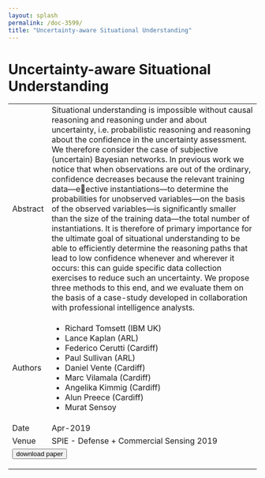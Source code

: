 ```yaml
---
layout: splash
permalink: /doc-3599/
title: "Uncertainty-aware Situational Understanding"
---
```


# Uncertainty-aware Situational Understanding

<table>
    <tbody>
    <tr>
        <td>Abstract</td>
        <td>Situational understanding is impossible without causal reasoning and reasoning under and about uncertainty, i.e. probabilistic reasoning and reasoning about the confidence in the uncertainty assessment. We therefore consider the case of subjective (uncertain) Bayesian networks. In previous work we notice that when observations are out of the ordinary, confidence decreases because the relevant training data—eective instantiations—to determine the probabilities for unobserved variables—on the basis of the observed variables—is significantly smaller than the size of the training data—the total number of instantiations. It is therefore of primary importance for the ultimate goal of situational understanding to be able to efficiently determine the reasoning paths that lead to low confidence whenever and wherever it occurs: this can guide specific data collection exercises to reduce such an uncertainty. We propose three methods to this end, and we evaluate them on the basis of a case-study developed in collaboration with professional intelligence analysts.</td>
    </tr>
    <tr>
        <td>Authors</td>
        <td>
            <ul>
                <li>Richard Tomsett (IBM UK)</li>
                <li>Lance Kaplan (ARL)</li>
                <li>Federico Cerutti (Cardiff)</li>
                <li>Paul Sullivan (ARL)</li>
                <li>Daniel Vente (Cardiff)</li>
                <li>Marc Vilamala (Cardiff)</li>
                <li>Angelika Kimmig (Cardiff)</li>
                <li>Alun Preece (Cardiff)</li>
                <li>Murat Sensoy</li>
            </ul>
        </td>
    </tr>
    <tr>
        <td>Date</td>
        <td>Apr-2019</td>
    </tr>
    <tr>
        <td>Venue</td>
        <td>SPIE - Defense + Commercial Sensing 2019</td>
    </tr>
        <tr>
            <td colspan="2">
                <form method="get" action="https://ibm.box.com/v/doc-3599-paper">
                    <button type="submit">download paper</button>
                </form>
            </td>
        </tr>
    </tbody>
</table>
